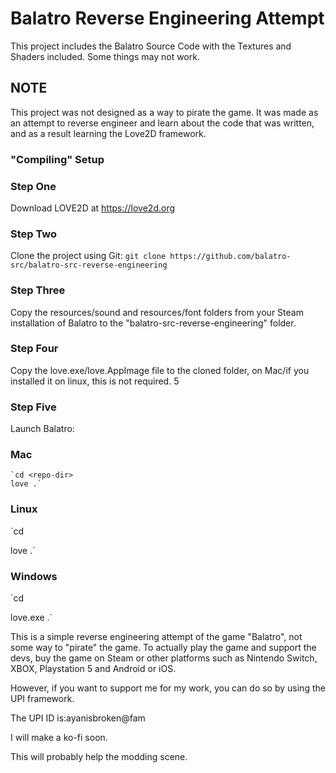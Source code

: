 # Balatro Reverse Engineering Attempt

This project includes the Balatro Source Code with the Textures and Shaders included. Some things may not work.

## NOTE

This project was not designed as a way to pirate the game. It was made as an attempt to reverse engineer and learn about the code that was written, and as a result learning the Love2D framework. 

### "Compiling" Setup

### Step One
 Download LOVE2D at https://love2d.org

### Step Two
 Clone the project using Git:
  `git clone https://github.com/balatro-src/balatro-src-reverse-engineering`

### Step Three
  Copy the resources/sound and resources/font folders from your Steam installation of Balatro to the "balatro-src-reverse-engineering" folder.


### Step Four
 Copy the love.exe/love.AppImage file to the cloned folder, on Mac/if you installed it on linux, this is not required.
5
### Step Five
  Launch Balatro:

  ### Mac
    `cd <repo-dir>
    love .`
  
### Linux
`cd <repo-dir>

love .`

### Windows
`cd <repo-dir>

love.exe .`

This is a simple reverse engineering attempt of the game "Balatro", not some way to "pirate" the game. To actually play the game and support the devs, buy the game on Steam or other platforms such as Nintendo Switch, XBOX, Playstation 5 and Android or iOS.

However, if you want to support me for my work, you can do so by using the UPI framework.

The UPI ID is:ayanisbroken@fam

I will make a ko-fi soon.

This will probably help the modding scene.
  